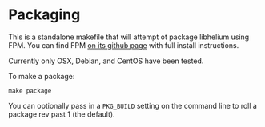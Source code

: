 # Packaging

This is a standalone makefile that will attempt ot package libhelium using FPM.  You can find FPM [on its github page](https://github.com/jordansissel/fpm) with full install instructions.

Currently only OSX, Debian, and CentOS have been tested.

To make a package:

```
make package
```

You can optionally pass in a `PKG_BUILD` setting on the command line to roll a package rev past 1 (the default).
